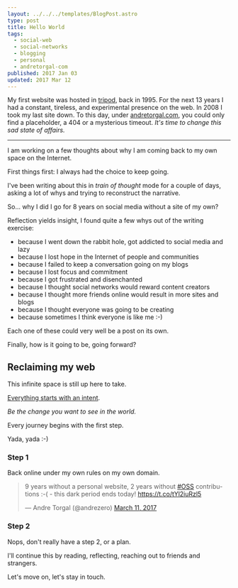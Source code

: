 ```yaml
---
layout: ../../../templates/BlogPost.astro
type: post
title: Hello World
tags:
  - social-web
  - social-networks
  - blogging
  - personal
  - andretorgal-com
published: 2017 Jan 03
updated: 2017 Mar 12
---
```


My first website was hosted in [tripod](https://en.wikipedia.org/wiki/Tripod.com), back in 1995. For the next 13 years I had a constant, tireless, and experimental presence on the web. In 2008 I took my last site down. To this day, under [andretorgal.com](http://andretorgal.com), you could only find a placeholder, a 404 or a mysterious timeout. _It's time to change this sad state of affairs._

---

I am working on a few thoughts about why I am coming back to my own space on the Internet.

First things first: I always had the choice to keep going.

I've been writing about this in _train of thought_ mode for a couple of days, asking a lot of whys and trying to reconstruct the narrative.

So... why I did I go for 8 years on social media without a site of my own?

Reflection yields insight, I found quite a few whys out of the writing exercise:

- because I went down the rabbit hole, got addicted to social media and lazy
- because I lost hope in the Internet of people and communities
- because I failed to keep a conversation going on my blogs
- because I lost focus and commitment
- because I got frustrated and disenchanted
- because I thought social networks would reward content creators
- because I thought more friends online would result in more sites and blogs
- because I thought everyone was going to be creating
- because sometimes I think everyone is like me :-)

Each one of these could very well be a post on its own.

Finally, how is it going to be, going forward?

## Reclaiming my web

This infinite space is still up here to take.

[Everything starts with an intent](https://medium.com/the-dogma/the-dogma-e63050ebfd7).

_Be the change you want to see in the world._

Every journey begins with the first step.

Yada, yada :-)

### Step 1

Back online under my own rules on my own domain.

<blockquote class="twitter-tweet" data-lang="en"><p lang="en" dir="ltr">9 years without a personal website, 2 years without <a href="https://twitter.com/hashtag/oss?src=hash">#OSS</a> contributions :-( - this dark period ends today! <a href="https://t.co/tYl2iuRzl5">https://t.co/tYl2iuRzl5</a></p>&mdash; Andre Torgal (@andrezero) <a href="https://twitter.com/andrezero/status/840562552430034945">March 11, 2017</a></blockquote>
<script async src="//platform.twitter.com/widgets.js" charset="utf-8"></script>

### Step 2

Nops, don't really have a step 2, or a plan.

I'll continue this by reading, reflecting, reaching out to friends and strangers.

Let's move on, let's stay in touch.
